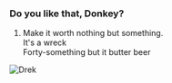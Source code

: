 ### Do you like that, Donkey?
1. Make it worth nothing but something.  
 It's a wreck  
 Forty-something but it butter beer

![Drek][drunk shrek]

[drunk shrek]: https://pics.craiyon.com/2023-07-30/935f7a6b80984a35b22286a533be0ed0.webp